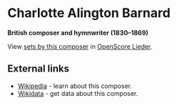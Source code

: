 
# Charlotte Alington Barnard

__British composer and hymnwriter (1830–1869)__

View [sets by this composer] in [OpenScore Lieder].

[sets by this composer]: https://musescore.com/openscore-lieder-corpus/sets?order=title&text=Barnard,+Charlotte
[OpenScore Lieder]: https://musescore.com/openscore-lieder-corpus

## External links

- [Wikipedia] - learn about this composer.
- [Wikidata] - get data about this composer.

[Wikipedia]: https://en.wikipedia.org/wiki/Charlotte_Alington_Barnard
[Wikidata]: https://www.wikidata.org/wiki/Q5085825
